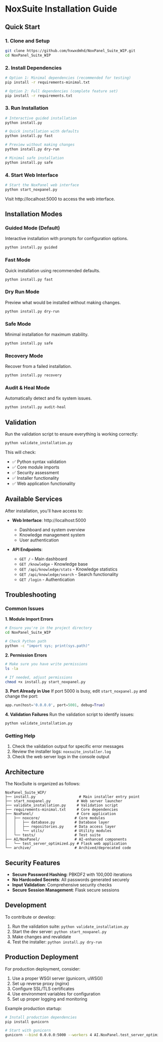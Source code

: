 # NoxSuite Installation Guide

## Quick Start

### 1. Clone and Setup
```bash
git clone https://github.com/hxwxdmhd/NoxPanel_Suite_WIP.git
cd NoxPanel_Suite_WIP
```

### 2. Install Dependencies
```bash
# Option 1: Minimal dependencies (recommended for testing)
pip install -r requirements-minimal.txt

# Option 2: Full dependencies (complete feature set)
pip install -r requirements.txt
```

### 3. Run Installation
```bash
# Interactive guided installation
python install.py

# Quick installation with defaults
python install.py fast

# Preview without making changes
python install.py dry-run

# Minimal safe installation
python install.py safe
```

### 4. Start Web Interface
```bash
# Start the NoxPanel web interface
python start_noxpanel.py
```

Visit http://localhost:5000 to access the web interface.

## Installation Modes

### Guided Mode (Default)
Interactive installation with prompts for configuration options.
```bash
python install.py guided
```

### Fast Mode
Quick installation using recommended defaults.
```bash
python install.py fast
```

### Dry Run Mode
Preview what would be installed without making changes.
```bash
python install.py dry-run
```

### Safe Mode
Minimal installation for maximum stability.
```bash
python install.py safe
```

### Recovery Mode
Recover from a failed installation.
```bash
python install.py recovery
```

### Audit & Heal Mode
Automatically detect and fix system issues.
```bash
python install.py audit-heal
```

## Validation

Run the validation script to ensure everything is working correctly:
```bash
python validate_installation.py
```

This will check:
- ✅ Python syntax validation
- ✅ Core module imports
- ✅ Security assessment
- ✅ Installer functionality
- ✅ Web application functionality

## Available Services

After installation, you'll have access to:

- **Web Interface**: http://localhost:5000
  - Dashboard and system overview
  - Knowledge management system
  - User authentication
  
- **API Endpoints**:
  - `GET /` - Main dashboard
  - `GET /knowledge` - Knowledge base
  - `GET /api/knowledge/stats` - Knowledge statistics
  - `GET /api/knowledge/search` - Search functionality
  - `GET /login` - Authentication

## Troubleshooting

### Common Issues

**1. Module Import Errors**
```bash
# Ensure you're in the project directory
cd NoxPanel_Suite_WIP

# Check Python path
python -c "import sys; print(sys.path)"
```

**2. Permission Errors**
```bash
# Make sure you have write permissions
ls -la

# If needed, adjust permissions
chmod +x install.py start_noxpanel.py
```

**3. Port Already in Use**
If port 5000 is busy, edit `start_noxpanel.py` and change the port:
```python
app.run(host='0.0.0.0', port=5001, debug=True)
```

**4. Validation Failures**
Run the validation script to identify issues:
```bash
python validate_installation.py
```

### Getting Help

1. Check the validation output for specific error messages
2. Review the installer logs: `noxsuite_installer.log`
3. Check the web server logs in the console output

## Architecture

The NoxSuite is organized as follows:

```
NoxPanel_Suite_WIP/
├── install.py                    # Main installer entry point
├── start_noxpanel.py            # Web server launcher
├── validate_installation.py     # Validation script
├── requirements-minimal.txt     # Core dependencies
├── NoxPanel/                    # Core application
│   ├── noxcore/                # Core modules
│   │   ├── database.py         # Database layer
│   │   ├── repositories.py     # Data access layer
│   │   └── utils/              # Utility modules
│   └── tests/                  # Test suite
├── AI/NoxPanel/                # AI-enhanced components
│   └── test_server_optimized.py # Flask web application
└── archive/                    # Archived/deprecated code
```

## Security Features

- **Secure Password Hashing**: PBKDF2 with 100,000 iterations
- **No Hardcoded Secrets**: All passwords generated securely
- **Input Validation**: Comprehensive security checks
- **Secure Session Management**: Flask secure sessions

## Development

To contribute or develop:

1. Run the validation suite: `python validate_installation.py`
2. Start the dev server: `python start_noxpanel.py`
3. Make changes and revalidate
4. Test the installer: `python install.py dry-run`

## Production Deployment

For production deployment, consider:

1. Use a proper WSGI server (gunicorn, uWSGI)
2. Set up reverse proxy (nginx)
3. Configure SSL/TLS certificates
4. Use environment variables for configuration
5. Set up proper logging and monitoring

Example production startup:
```bash
# Install production dependencies
pip install gunicorn

# Start with gunicorn
gunicorn --bind 0.0.0.0:5000 --workers 4 AI.NoxPanel.test_server_optimized:app
```